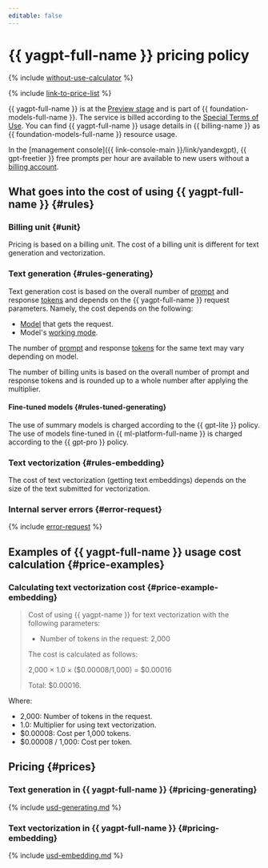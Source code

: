 ```yaml
---
editable: false
---
```


# {{ yagpt-full-name }} pricing policy

{% include [without-use-calculator](../_includes/pricing/without-use-calculator.md) %}

{% include [link-to-price-list](../_includes/pricing/link-to-price-list.md) %}

{{ yagpt-full-name }} is at the [Preview stage](../overview/concepts/launch-stages.md) and is part of {{ foundation-models-full-name }}. The service is billed according to the [Special Terms of Use](https://yandex.ru/legal/cloud_specialterms/?lang=en#index__section_fk5_d4c_cgb). You can find {{ yagpt-full-name }} usage details in {{ billing-name }} as {{ foundation-models-full-name }} resource usage. 

In the [management console]({{ link-console-main }}/link/yandexgpt), {{ gpt-freetier }} free prompts per hour are available to new users without a [billing account](../billing/concepts/billing-account.md).

## What goes into the cost of using {{ yagpt-full-name }} {#rules}

### Billing unit {#unit}

Pricing is based on a billing unit. The cost of a billing unit is different for text generation and vectorization.

### Text generation {#rules-generating}

Text generation cost is based on the overall number of [prompt](concepts/tokens.md) and response [tokens](concepts/index.md#working-mode) and depends on the {{ yagpt-full-name }} request parameters. Namely, the cost depends on the following:

* [Model](concepts/models.md) that gets the request.
* Model's [working mode](concepts/index.md#working-mode). 

The number of [prompt](concepts/index.md) and response [tokens](concepts/tokens.md) for the same text may vary depending on model.

The number of billing units is based on the overall number of prompt and response tokens and is rounded up to a whole number after applying the multiplier.

#### Fine-tuned models {#rules-tuned-generating}

The use of summary models is charged according to the {{ gpt-lite }} policy. The use of models fine-tuned in {{ ml-platform-full-name }} is charged according to the {{ gpt-pro }} policy.

### Text vectorization {#rules-embedding}

The cost of text vectorization (getting text embeddings) depends on the size of the text submitted for vectorization.

### Internal server errors {#error-request}

{% include [error-request](../_includes/speechkit/error-request.md) %}

## Examples of {{ yagpt-full-name }} usage cost calculation {#price-examples}


### Calculating text vectorization cost {#price-example-embedding}

> Cost of using {{ yagpt-name }} for text vectorization with the following parameters:
> * Number of tokens in the request: 2,000
>
> The cost is calculated as follows:
>
> 2,000 × 1.0 × ($0.00008/1,000) = $0.00016
>
> Total: $0.00016.

Where:
* 2,000: Number of tokens in the request.
* 1.0: Multiplier for using text vectorization.
* $0.00008: Cost per 1,000 tokens.
* $0.00008 / 1,000: Cost per token.


## Pricing {#prices}

### Text generation in {{ yagpt-full-name }} {#pricing-generating}




{% include [usd-generating.md](../_pricing/yandexgpt/usd-generating_new.md) %}


### Text vectorization in {{ yagpt-full-name }} {#pricing-embedding}




{% include [usd-embedding.md](../_pricing/yandexgpt/usd-embedding.md) %}

